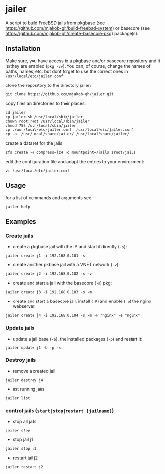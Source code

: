 # jailer

A script to build FreeBSD jails from pkgbase (see https://github.com/mjakob-gh/build-freebsd-system) or basecore (see https://github.com/mjakob-gh/create-basecore-pkg) package(s).

## Installation
Make sure, you have access to a pkgbase and/or basecore repository and it is/they are enabled (```pkg -vv```).
You can, of course, change the names of paths, names, etc. but dont forget to use the correct ones in ```/usr/local/etc/jailer.conf```

clone the repository to the directory jailer:
```shell
git clone https://github.com/mjakob-gh/jailer.git .
```
copy files an directories to their places:
```shell
cd jailer
cp jailer.sh /usr/local/sbin/jailer
chown root:root /usr/local/sbin/jailer
chmod 755 /usr/local/sbin/jailer
cp ./usr/local/etc/jailer.conf  /usr/local/etc/jailer.conf
cp -a ./usr/local/share/jailer/ /usr/local/share/jailer/
```
create a dataset for the jails
```shell
zfs create -o compress=lz4 -o mountpoint=/jails zroot/jails
```
edit the configuration file and adapt the entries to your environment:
```shell
vi /usr/local/etc/jailer.conf
```

## Usage
for a list of commands and arguments see
```shell
jailer help
```

## Examples
### Create jails
* create a pkgbase jail with the IP and start it directly (```-s```):
```shell
jailer create j1 -i 192.168.0.101 -s
```
* create another pkbase jail with a VNET network (```-v```):
```shell
jailer create j2 -i 192.168.0.102 -s -v
```
* create and start a jail with the basecore (```-m```) pkg:
```shell
jailer create j3 -i 192.168.0.103 -s -m
```
* create and start a basecore jail, install (```-P```) and enable (```-e```) the nginx webserver:
```shell
jailer create j4 -i 192.168.0.104 -s -m -P "nginx" -e "nginx"
```
### Update jails
* update a jail base (```-b```), the installed packages (```-p```) and restart it:
```shell
jailer update j1 -b -p -s
```
### Destroy jails
* remove a created jail
```shell
jailer destroy j4
```
* list running jails
```shell
jailer list
```
### control jails (```start|stop|restart [jailname]```)
* stop all jails
```shell
jailer stop
```
* stop jail j1
```shell
jailer stop j1
```
* restart jail j2
```shell
jailer restart j2
```
